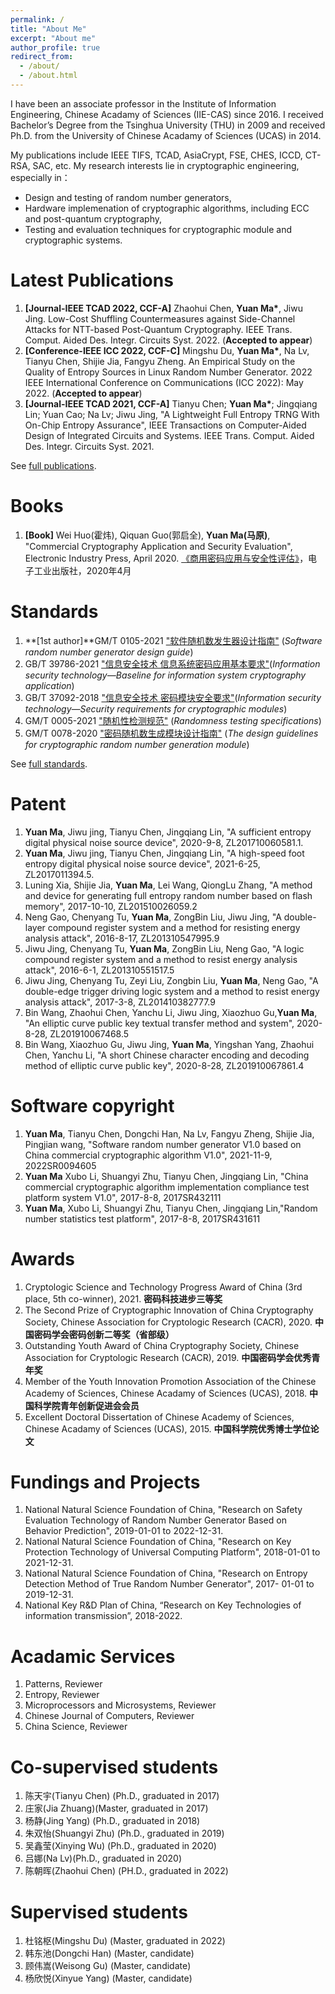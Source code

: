 ```yaml
---
permalink: /
title: "About Me"
excerpt: "About me"
author_profile: true
redirect_from: 
  - /about/
  - /about.html
---
```



I have been an associate professor in the Institute of Information Engineering, Chinese Acadamy of Sciences (IIE-CAS) since 2016. I received Bachelor’s Degree from the Tsinghua University (THU) in 2009 and received Ph.D. from the University of Chinese Acadamy of Sciences (UCAS) in 2014.

My publications include IEEE TIFS, TCAD, AsiaCrypt, FSE, CHES, ICCD, CT-RSA, SAC, etc. My research interests lie in cryptographic engineering, especially in：
* Design and testing of random number generators, 
* Hardware implemenation of cryptographic algorithms, including ECC and post-quantum cryptography,
* Testing and evaluation techniques for cryptographic module and cryptographic systems.




Latest Publications
======

1. **[Journal-IEEE TCAD 2022, CCF-A]**  Zhaohui Chen, **Yuan Ma\***, Jiwu Jing. Low-Cost Shuffling Countermeasures against Side-Channel Attacks for NTT-based Post-Quantum Cryptography. IEEE Trans. Comput. Aided Des. Integr. Circuits Syst. 2022. (**Accepted to appear**)
1. **[Conference-IEEE ICC 2022, CCF-C]**  Mingshu Du, **Yuan Ma\***, Na Lv, Tianyu Chen, Shijie Jia, Fangyu Zheng. An Empirical Study on the Quality of Entropy Sources in Linux Random Number Generator. 2022 IEEE International Conference on Communications (ICC 2022): May 2022. (**Accepted to appear**)
1.  **[Journal-IEEE TCAD 2021, CCF-A]** Tianyu Chen; **Yuan Ma\***; Jingqiang Lin; Yuan Cao; Na Lv; Jiwu Jing, "A Lightweight Full Entropy TRNG With On-Chip Entropy Assurance", IEEE Transactions on Computer-Aided Design of Integrated Circuits and Systems. IEEE Trans. Comput. Aided Des. Integr. Circuits Syst. 2021.

See [full publications](/full-publications/).


Books
======
1. **[Book]** Wei Huo(霍炜), Qiquan Guo(郭启全), **Yuan Ma(马原)**, "Commercial Cryptography Application and Security Evaluation", Electronic Industry Press, April 2020. [《商用密码应用与安全性评估》](https://sca.gov.cn/sca/xwdt/2020-05/26/content_1060750.shtml)，电子工业出版社，2020年4月 


Standards
======


1. **[1st author]**GM/T 0105-2021 ["软件随机数发生器设计指南"](https://sca.gov.cn/sca/xwdt/2021-10/19/content_1060880.shtml) (*Software random number generator design guide*)
1. GB/T 39786-2021 ["信息安全技术 信息系统密码应用基本要求"](http://openstd.samr.gov.cn/bzgk/gb/newGbInfo?hcno=53282C88712CE157043B7A2C590278FC)(*Information security technology—Baseline for information system cryptography application*)
1. GB/T 37092-2018 ["信息安全技术 密码模块安全要求"](http://openstd.samr.gov.cn/bzgk/gb/newGbInfo?hcno=91CF88FCE66F0F057DED0272AC726657)(*Information security technology—Security requirements for cryptographic modules*)
1. GM/T 0005-2021 ["随机性检测规范"](https://sca.gov.cn/sca/xwdt/2021-10/19/content_1060880.shtml) (*Randomness testing specifications*)
1. GM/T 0078-2020 ["密码随机数生成模块设计指南"](http://www.gmbz.org.cn/main/viewfile/2021062711373015276.html) (*The design guidelines for cryptographic random number generation module*)


See [full standards](/standards/).

Patent
======
1. **Yuan Ma**, Jiwu jing, Tianyu Chen, Jingqiang Lin, "A sufficient entropy digital physical noise source device", 2020-9-8, ZL201710060581.1.
1. **Yuan Ma**, Jiwu jing, Tianyu Chen, Jingqiang Lin, "A high-speed foot entropy digital physical noise source device", 2021-6-25, ZL2017011394.5.
1. Luning Xia, Shijie Jia, **Yuan Ma**, Lei Wang, QiongLu Zhang, "A method and device for generating full entropy random number based on flash memory", 2017-10-10, ZL201510026059.2
1. Neng Gao, Chenyang Tu, **Yuan Ma**, ZongBin Liu, Jiwu Jing, "A double-layer compound register system and a method for resisting energy analysis attack", 2016-8-17, ZL201310547995.9
1. Jiwu Jing, Chenyang Tu, **Yuan Ma**, ZongBin Liu, Neng Gao, "A logic compound register system and a method to resist energy analysis attack", 2016-6-1, ZL201310551517.5
1. Jiwu Jing, Chenyang Tu, Zeyi Liu, Zongbin Liu, **Yuan Ma**, Neng Gao, "A double-edge trigger driving logic system and a method to resist energy analysis attack", 2017-3-8, ZL201410382777.9
1. Bin Wang, Zhaohui Chen, Yanchu Li, Jiwu Jing, Xiaozhuo Gu,**Yuan Ma**, "An elliptic curve public key textual transfer method and system", 2020-8-28, ZL201910067468.5
1. Bin Wang, Xiaozhuo Gu, Jiwu Jing, **Yuan Ma**, Yingshan Yang, Zhaohui Chen, Yanchu Li, "A short Chinese character encoding and decoding method of elliptic curve public key", 2020-8-28, ZL201910067861.4

Software copyright
======
1. **Yuan Ma**, Tianyu Chen, Dongchi Han, Na Lv, Fangyu Zheng, Shijie Jia, Pingjian wang, "Software random number generator V1.0 based on China commercial cryptographic algorithm V1.0", 2021-11-9, 2022SR0094605
1. **Yuan Ma** Xubo Li, Shuangyi Zhu, Tianyu Chen, Jingqiang Lin, "China commercial cryptographic algorithm implementation compliance test platform system V1.0", 2017-8-8, 2017SR432111
1. **Yuan Ma**, Xubo Li, Shuangyi Zhu, Tianyu Chen, Jingqiang Lin,"Random number statistics test platform", 2017-8-8, 2017SR431611

Awards
======
1. Cryptologic Science and Technology Progress Award of China (3rd place, 5th co-winner), 2021. **密码科技进步三等奖**
1. The Second Prize of Cryptographic Innovation of China Cryptography Society, Chinese Association for Cryptologic Research (CACR), 2020. **中国密码学会密码创新二等奖（省部级）**
1. Outstanding Youth Award of China Cryptography Society, Chinese Association for Cryptologic Research (CACR), 2019. **中国密码学会优秀青年奖**
1. Member of the Youth Innovation Promotion Association of the Chinese Academy of Sciences, Chinese Acadamy of Sciences (UCAS), 2018. **中国科学院青年创新促进会会员**
1. Excellent Doctoral Dissertation of Chinese Academy of Sciences, Chinese Acadamy of Sciences (UCAS), 2015. **中国科学院优秀博士学位论文**


Fundings and Projects
======
1.  National Natural Science Foundation of China, "Research on Safety Evaluation Technology of Random Number Generator Based on Behavior Prediction", 2019-01-01 to 2022-12-31.
1.  National Natural Science Foundation of China, "Research on Key Protection Technology of Universal Computing Platform", 2018-01-01 to 2021-12-31.
1.  National Natural Science Foundation of China, "Research on Entropy Detection Method of True Random Number Generator", 2017- 01-01 to 2019-12-31.
1. National Key R&D Plan of China, “Research on Key Technologies of information transmission”, 2018-2022.


Acadamic Services
======
1. Patterns, Reviewer
1. Entropy, Reviewer
1. Microprocessors and Microsystems, Reviewer
1. Chinese Journal of Computers, Reviewer
1. China Science, Reviewer

Co-supervised students
======
1. 陈天宇(Tianyu Chen) (Ph.D., graduated in 2017)
1. 庄家(Jia Zhuang)(Master, graduated in 2017)
1. 杨静(Jing Yang) (Ph.D., graduated in 2018)
1. 朱双怡(Shuangyi Zhu) (Ph.D., graduated in 2019)
1. 吴鑫莹(Xinying Wu) (Ph.D., graduated in 2020)
1. 吕娜(Na Lv)(Ph.D., graduated in 2020)
1. 陈朝晖(Zhaohui Chen) (PH.D., graduated in 2022)

Supervised students
======
1. 杜铭枢(Mingshu Du) (Master, graduated in 2022)
1. 韩东池(Dongchi Han) (Master, candidate)
1. 顾伟嵩(Weisong Gu) (Master, candidate)
1. 杨欣悦(Xinyue Yang) (Master, candidate)